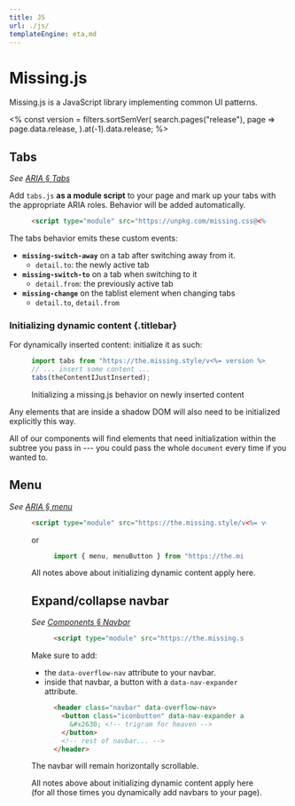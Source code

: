 ```yaml
---
title: JS
url: ./js/
templateEngine: eta,md
---
```


# Missing.js

Missing.js is a JavaScript library implementing common UI patterns.

<% const version = filters.sortSemVer(
    search.pages("release"),
    page => page.data.release,
  ).at(-1).data.release; %>


## Tabs

_See [ARIA &sect; Tabs](/docs/aria/#tabs)_

Add `tabs.js` **as a module script** to your page
and mark up your tabs with the appropriate ARIA roles.
Behavior will be added automatically.

<figure>

  ~~~ html
  <script type="module" src="https://unpkg.com/missing.css@<%= version %>/dist/missing-js/tabs.js">
  ~~~

</figure>

The tabs behavior emits these custom events:

- **`missing-switch-away`** on a tab after switching away from it.
  - `detail.to`: the newly active tab
- **`missing-switch-to`** on a tab when switching to it
  - `detail.from`: the previously active tab
- **`missing-change`** on the tablist element when changing tabs
  - `detail.to`, `detail.from`

<div class="info box">

### Initializing dynamic content {.titlebar}

For dynamically inserted content: initialize it as such:

<figure>

  ~~~ js
  import tabs from "https://the.missing.style/v<%= version %>/missing-js/tabs.js";
  // ... insert some content ...
  tabs(theContentIJustInserted);
  ~~~

<figcaption>Initializing a missing.js behavior on newly inserted content</figcaption>

</figure>

Any elements that are inside a shadow DOM will also need to be initialized explicitly this way.

All of our components will find elements that need initialization within the subtree you pass in ---
you could pass the whole `document` every time if you wanted to.

</div>


## Menu

_See [ARIA &sect; menu](/docs/aria/#menu)_

<figure>

  ~~~ html
  <script type="module" src="https://the.missing.style/v<%= version %>/missing-js/menu.js">
  ~~~

or

<figure>

  ~~~js
  import { menu, menuButton } from "https://the.missing.style/v<%= version %>/missing-js/menu.js";
  ~~~

</figure>

All notes above about initializing dynamic content apply here.


## Expand/collapse navbar

_See [Components &sect; Navbar](/docs/components/#navbar)_

<figure>

  ~~~ html
  <script type="module" src="https://the.missing.style/v<%= version %>/missing-js/overflow-nav.js">
  ~~~

</figure>

Make sure to add:

 - the `data-overflow-nav` attribute to your navbar.
 - inside that navbar, a button with a `data-nav-expander` attribute.

<figure>

  ~~~ html
  <header class="navbar" data-overflow-nav>
    <button class="iconbutton" data-nav-expander aria-hidden>
      &#x2630; <!-- trigram for heaven -->
    </button>
    <!-- rest of navbar... -->
  </header>
  ~~~

</figure>

The navbar will remain horizontally scrollable.

All notes above about initializing dynamic content apply here
(for all those times you dynamically add navbars to your page).
